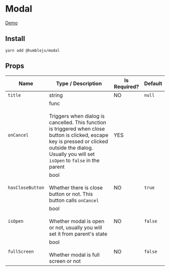 # Modal

[Demo](https://humble.js.org/pkg/modal/demo)

## Install

```
yarn add @humblejs/modal
```

## Props

| **Name** | **Type / Description** | **Is Required?** | **Default** |
|-----------|----------|-------------|-------------|
| `title`    | string      | NO | `null` |
| `onCancel`    | func<br><br>Triggers when dialog is cancelled. This function is triggered when close button is clicked, escape key is pressed or clicked outside the dialog. Usually you will set `isOpen` to `false` in the parent     | YES | |
| `hasCloseButton`    | bool<br><br>Whether there is close button or not. This button calls `onCancel`      | NO | `true` |
| `isOpen`    | bool<br><br>Whether modal is open or not, usually you will set it from parent's state     | NO | `false` |
| `fullScreen`    | bool<br><br>Whether modal is full screen or not     | NO | `false` |
